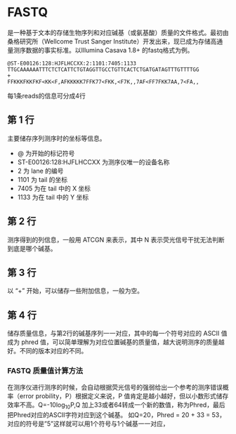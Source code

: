 # FASTQ
是一种基于文本的存储生物序列和对应碱基（或氨基酸）质量的文件格式。最初由桑格研究所（Wellcome Trust Sanger Institute）开发出来，现已成为存储高通量测序数据的事实标准。以Illumina Casava 1.8+ 的fastq格式为例。

~~~
@ST-E00126:128:HJFLHCCXX:2:1101:7405:1133
TTGCAAAAAATTTCTCTCATTCTGTAGGTTGCCTGTTCACTCTGATGATAGTTTGTTTTGG
+
FFKKKFKKFKF<KK<F,AFKKKKK7FFK77<FKK,<F7K,,7AF<FF7FKK7AA,7<FA,,
~~~
每1条reads的信息可分成4行
## 第 1 行
主要储存序列测序时的坐标等信息。
+ @ 为开始的标记符号
+ ST-E00126:128:HJFLHCCXX 为测序仪唯一的设备名称
+ 2 为 lane 的编号
+ 1101 为 tail 的坐标
+ 7405 为在 tail 中的 X 坐标
+ 1133 为在 tail 中的 Y 坐标
## 第 2 行
测序得到的列信息，一般用 ATCGN 来表示，其中 N 表示荧光信号干扰无法判断到底是哪个碱基。
## 第 3 行
以 “+” 开始，可以储存一些附加信息，一般为空。
## 第 4 行
储存质量信息，与第2行的碱基序列一一对应，其中的每一个符号对应的 ASCII 值成为 phred 值，可以简单理解为对应位置碱基的质量值，越大说明测序的质量越好。不同的版本对应的不同。
### FASTQ 质量值计算方法
在测序仪进行测序的时候，会自动根据荧光信号的强弱给出一个参考的测序错误概率（error probility，P）根据定义来说，P 值肯定是越小越好，但以小数形式储存效率不高。Q=-10log<sub>10</sub>P,Q 加上33或者64转成一个新的数值，称为Phred，最后把Phred对应的ASCII字符对应到这个碱基。
如Q=20，Phred = 20 + 33 = 53，对应的符号是”5”这样就可以用1个符号与1个碱基一一对应，
